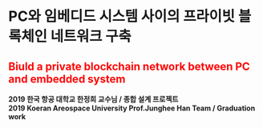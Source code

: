 
<h1>PC와 임베디드 시스템 사이의 프라이빗 블록체인 네트워크 구축</h1>
<h2><span style="color:red">Biuld a private blockchain network between PC and embedded system</span></h2>


<b>2019 한국 항공 대학교 한정희 교수님 / 종합 설계 프로젝트</b><br>
  <b>2019 Koeran Areospace University Prof.Junghee Han Team / Graduation work</b>

